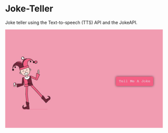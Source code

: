 # Joke-Teller
Joke teller using the Text-to-speech (TTS) API and the JokeAPI. 

![](./joke-teller.JPG)

